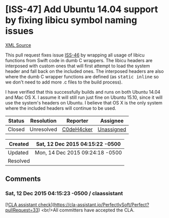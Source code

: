 # [ISS-47] Add Ubuntu 14.04 support by fixing libicu symbol naming issues

[XML Source](./xml/ISS-47.xml)
<p><p>This pull request fixes issue <a href="http://jira.perfect.org:8080/browse/ISS-46" title="PerfectLib compiled, but PerfectServer failed" class="issue-link" data-issue-key="ISS-46">ISS-46</a> by wrapping all usage of libicu functions from Swift code in dumb C wrappers. The libicu headers are interposed with custom ones that will first attempt to load the system header and fall back on the included ones. The interposed headers are also where the dumb C wrapper functions are defined (as <tt>static inline</tt> so we don't need to add more .c files to the build process).</p>

<p>I have verified that this successfully builds and runs on both Ubuntu 14.04 and Mac OS X. I assume it will still run just fine on Ubuntu 15.10, since it will use the system's headers on Ubuntu. I believe that OS X is the only system where the included headers will continue to be used.</p></p>





Status|Resolution|Reporter|Assignee
------|----------|--------|--------
Closed|Unresolved|[C0deH4cker](C0deH4cker)|[Unassigned]($-1)





Created|Sat, 12 Dec 2015 04:15:22 -0500
-------|--------------
Updated|Mon, 14 Dec 2015 09:24:18 -0500
Resolved|


## Comments




### Sat, 12 Dec 2015 04:15:23 -0500 / claassistant 

<p><p>[!<a href="https://cla-assistant.io/pull/badge/signed" class="external-link" rel="nofollow">CLA assistant check</a>](<a href="https://cla-assistant.io/PerfectlySoft/Perfect?pullRequest=33" class="external-link" rel="nofollow">https://cla-assistant.io/PerfectlySoft/Perfect?pullRequest=33</a>) &lt;br/&gt;All committers have accepted the CLA.</p></p>



